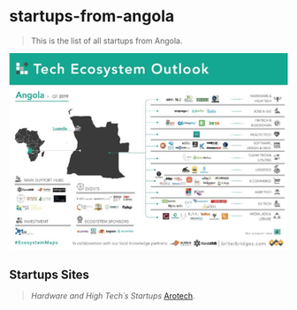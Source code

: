 # startups-from-angola
> This is the list of all startups from Angola.

![startups](startups-angola.jpeg)
## Startups Sites
 > *Hardware and High Tech´s Startups*
 >[Arotech](https://pt.arotech.org/).   
    
 
